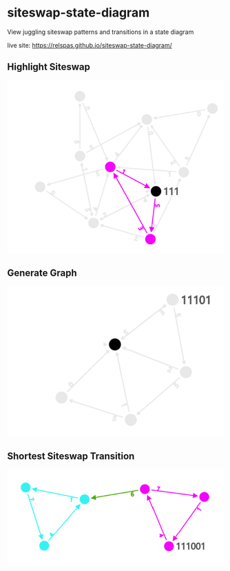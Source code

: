 # siteswap-state-diagram
View juggling siteswap patterns and transitions in a state diagram 

live site: https://relspas.github.io/siteswap-state-diagram/

## Highlight Siteswap
![alt text](img/highlight_siteswap.png "Siteswap 531")

## Generate Graph
![alt text](img/graph_gen.png "Total 4 balls, max throw:5")

## Shortest Siteswap Transition
![alt text](img/graph_transition.png "Transition from 714 to 741")